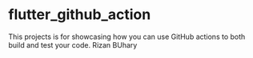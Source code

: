 # flutter_github_action

This projects is for showcasing how you can use GitHub actions to both
build and test your code.
Rizan BUhary
